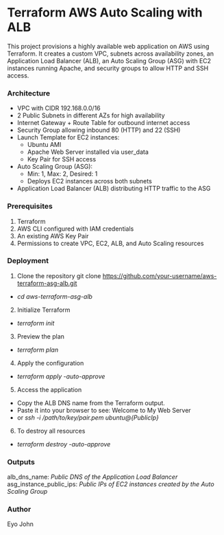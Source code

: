 # Terraform AWS Auto Scaling with ALB 
This project provisions a highly available web application on AWS using Terraform. It creates a custom VPC, subnets across availability zones, an Application Load Balancer (ALB), an Auto Scaling Group (ASG) with EC2 instances running Apache, and security groups to allow HTTP and SSH access.

### Architecture
- VPC with CIDR 192.168.0.0/16
- 2 Public Subnets in different AZs for high availability
- Internet Gateway + Route Table for outbound internet access
- Security Group allowing inbound 80 (HTTP) and 22 (SSH)
- Launch Template for EC2 instances:
   - Ubuntu AMI
  - Apache Web Server installed via user_data
  - Key Pair for SSH access
- Auto Scaling Group (ASG):
  - Min: 1, Max: 2, Desired: 1
  - Deploys EC2 instances across both subnets
- Application Load Balancer (ALB) distributing HTTP traffic to the ASG

### Prerequisites
1. Terraform 
2. AWS CLI configured with IAM credentials
3. An existing AWS Key Pair 
4. Permissions to create VPC, EC2, ALB, and Auto Scaling resources

### Deployment
1. Clone the repository
git clone https://github.com/your-username/aws-terraform-asg-alb.git
- _cd aws-terraform-asg-alb_
2. Initialize Terraform
- _terraform init_
3. Preview the plan
- _terraform plan_
4. Apply the configuration
- _terraform apply -auto-approve_
5. Access the application
 - Copy the ALB DNS name from the Terraform output.
 - Paste it into your browser to see: Welcome to My Web Server
 - or _ssh -i /path/to/key/pair.pem ubuntu@{PublicIp}_
6. To destroy all resources
- _terraform destroy -auto-approve_

### Outputs
alb_dns_name: _Public DNS of the Application Load Balancer_
asg_instance_public_ips: _Public IPs of EC2 instances created by the Auto Scaling Group_

### Author
Eyo John
